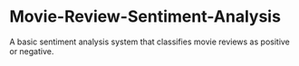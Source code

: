 # Movie-Review-Sentiment-Analysis
 A basic sentiment analysis system that classifies movie reviews as positive or negative.
